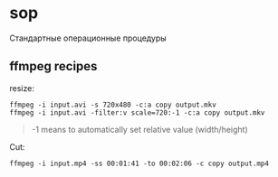 # sop

Стандартные операционные процедуры

## ffmpeg recipes

resize:

```
ffmpeg -i input.avi -s 720x480 -c:a copy output.mkv
ffmpeg -i input.avi -filter:v scale=720:-1 -c:a copy output.mkv
```

> -1 means to automatically set relative value (width/height)

Cut:

```
ffmpeg -i input.mp4 -ss 00:01:41 -to 00:02:06 -c copy output.mp4
```
